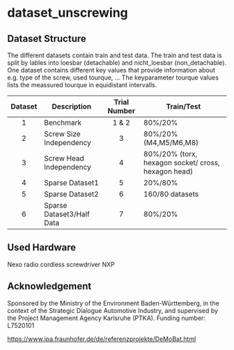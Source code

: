 # dataset_unscrewing

## Dataset Structure

The different datasets contain train and test data. The train and test data is split by lables into loesbar (detachable) and nicht_loesbar (non_detachable). 
One dataset contains different key values that provide information about e.g. type of the screw, used tourque, ... The keyparameter tourque values lists the meassured tourque in equidistant intervalls.

|Dataset   |Description                 |Trial Number  |Train/Test       |
|:--------:|----------------------------|:------------:|-----------------|
|1         |Benchmark                   |1 & 2         |80%/20%          |
|2         |Screw Size Independency     |3             |80%/20% (M4,M5/M6,M8)|
|3         |Screw Head Independency     |4             |80%/20% (torx, hexagon socket/ cross, hexagon head)|
|4         |Sparse Dataset1             |5             |20%/80%          |
|5         |Sparse Dataset2             |6             |160/80 datasets  |
|6         |Sparse Dataset3/Half Data   |7             |80%/20%          |

## Used Hardware
Nexo radio cordless screwdriver NXP

## Acknowledgement
Sponsored by the Ministry of the Environment Baden-Württemberg, in the context of the Strategic Dialogue Automotive Industry, and supervised by the Project Management Agency Karlsruhe (PTKA). Funding number: L7520101

https://www.ipa.fraunhofer.de/de/referenzprojekte/DeMoBat.html


